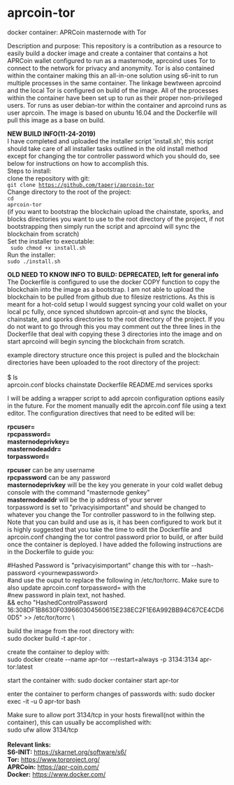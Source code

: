 # aprcoin-tor
docker container: APRCoin masternode with Tor

Description and purpose:
This repository is a contribution as a resource to easily build a docker image and create a container that contains a hot APRCoin wallet configured to run as a masternode, aprcoind uses Tor to connect to the network for privacy and anonymity. Tor is also contained within the container making this an all-in-one solution using s6-init to run multiple processes in the same container. The linkage bewtween aprcoind and the local Tor is configured on build of the image. All of the processes within the container have been set up to run as their proper non-privileged users. Tor runs as user debian-tor within the container and aprcoind runs as user aprcoin. The image is based on ubuntu 16.04 and the Dockerfile will pull this image as a base on build.

<b>NEW BUILD INFO(11-24-2019)</b><br>
I have completed and uploaded the installer script 'install.sh', this script should take care of all installer tasks outlined in the old install method except for changing the tor controller password which you should do, see below for instructions on how to accomplish this.<br>
Steps to install:<br>
clone the repository with git:<br>
<code>git clone https://github.com/taperj/aprcoin-tor</code><br>
Change directory to the root of the project:<br>
<code>cd aprcoin-tor</code><br>
(if you want to bootstrap the blockchain upload the chainstate, sporks, and blocks directories you want to use to the root directory of the project, if not bootstrapping then simply run the script and aprcoind will sync the blockchain from scratch)<br>
Set the installer to executable:<br>
<code> sudo chmod +x install.sh</code></br>
Run the installer:<br>
<code>sudo ./install.sh</code><br>


<b>OLD NEED TO KNOW INFO TO BUILD: DEPRECATED, left for general info</b><br>
The Dockerfile is configured to use the docker COPY function to copy the blockchain into the image as a bootstrap. I am not able to upload the blockchain to be pulled from github due to filesize restrictions. As this is meant for a hot-cold setup I would suggest syncing your cold wallet on your local pc fully, once synced shutdown aprcoin-qt and sync the blocks, chainstate, and sporks directories to the root directory of the project. If you do not want to go through this you may comment out the three lines in the Dockerfile that deal with copying these 3 directories into the image and on start aprcoind will begin syncing the blockchain from scratch.

example directory structure once this project is pulled and the blockchain directories have been uploaded to the root directory of the project:<br>
<br>
$ ls                                                                                      
aprcoin.conf  blocks  chainstate  Dockerfile  README.md  services  sporks<br>

I will be adding a wrapper script to add aprcoin configuration options easily in the future. For the moment manually edit the aprcoin.conf file using a text editor. The configuration directives that need to be edited will be:

<b>rpcuser=</b><br>
<b>rpcpassword=</b><br>
<b>masternodeprivkey=</b><br>
<b>masternodeaddr=</b><br>
<b>torpassword=</b><br>

<b>rpcuser</b> can be any username<br>
<b>rpcpassword</b> can be any password<br>
<b>masternodeprivkey</b> will be the key you generate in your cold wallet debug console with the command "masternode genkey"<br>
<b>masternodeaddr</b> will be the ip address of your server<br>
torpassword is set to "privacyisimportant" and should be changed to whatever you change the Tor controller password to in the follwing step. Note that you can build and use as is, it has been configured to work but it is highly suggested that you take the time to edit the Dockerfile and aprcoin.conf changing the tor control password prior to build, or after build once the container is deployed. I have added the following instructions are in the Dockerfile to guide you:
     
#Hashed Password is "privacyisimportant" change this with tor --hash-password \<yournewpassword\><br>
#and use the ouput to replace the following in /etc/tor/torrc. Make sure to also update aprcoin.conf torpassword= with the<br>
#new password in plain text, not hashed.<br>
&&    echo "HashedControlPassword 16:308DF1B8630F039660304560615E238EC2F1E6A992BB94C67CE4CD60D5" >> /etc/tor/torrc \

build the image from the root directory with:<br>
sudo docker build -t apr-tor .

create the container to deploy with:<br>
sudo docker create --name apr-tor --restart=always -p 3134:3134 apr-tor:latest

start the container with:
sudo docker container start apr-tor

enter the container to perform changes of passwords with:
sudo docker exec -it -u 0 apr-tor bash

Make sure to allow port 3134/tcp in your hosts firewall(not within the container), this can usually be accomplished with:<br>
sudo ufw allow 3134/tcp<br>
<br>
<b>Relevant links:</b><br>
<b>S6-INIT:</b> https://skarnet.org/software/s6/ <br>
<b>Tor:</b> https://www.torproject.org/ <br>
<b>APRCoin:</b> https://apr-coin.com/ <br>
<b>Docker:</b> https://www.docker.com/ <br>
